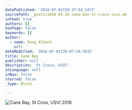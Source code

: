 ```yaml
---
datePublished: '2016-07-01T20:37:54.247Z'
sourcePath: _posts/2016-03-26-cane-bay-st-croix-usvi.md
inFeed: true
authors: []
hasPage: false
keywords: []
author:
  - name: Doug Albach
    url: ''
dateModified: '2016-07-01T20:07:59.563Z'
title: Cane Bay
publisher: null
description: 'St Croix, USVI'
inLanguage: null
inNav: false
starred: false
_type: Blurb

---
```

![Cane Bay, St Croix, USVI 2016](https://s3-us-west-2.amazonaws.com/the-grid-img/p/19cd7adcd51189ceda78f27ff969657cf0ccae8b.jpg)